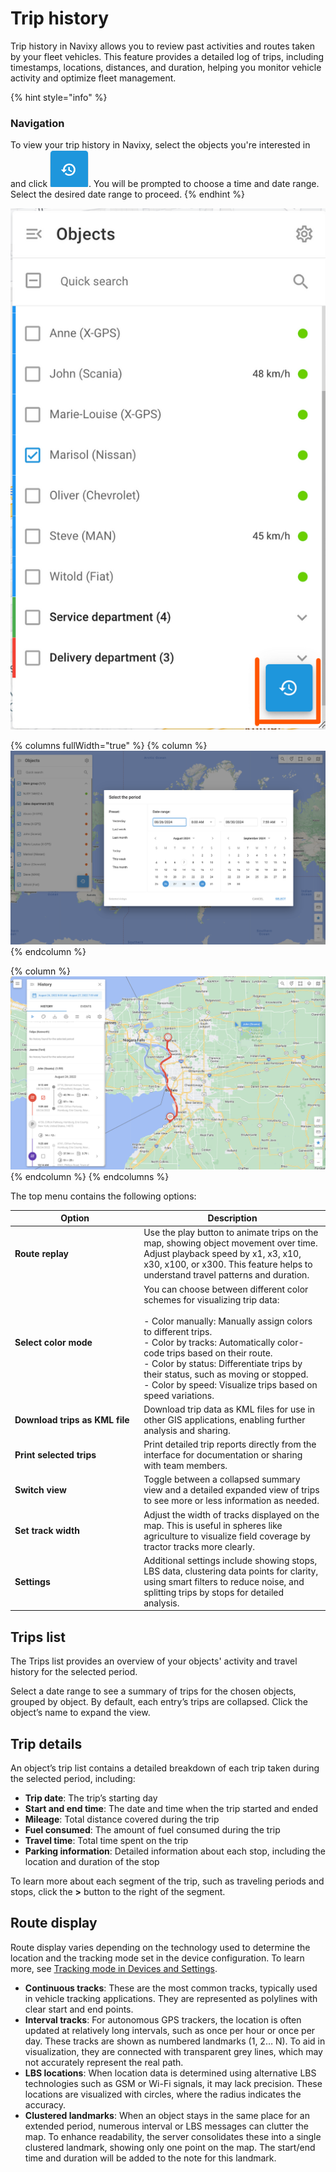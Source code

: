 # Trip history

Trip history in Navixy allows you to review past activities and routes taken by your fleet vehicles. This feature provides a detailed log of trips, including timestamps, locations, distances, and duration, helping you monitor vehicle activity and optimize fleet management.

{% hint style="info" %}
### **Navigation**&#x20;

To view your trip history in Navixy, select the objects you're interested in and click <img src="../../gps-tracking/history-view/attachments/Untitled-20250414-131158.png" alt="Untitled-20250414-131158.png" data-size="line">. You will be prompted to choose a time and date range. Select the desired date range to proceed.
{% endhint %}

![Trip history button](../../gps-tracking/history-view/attachments/image-20241112-222233.png)

{% columns fullWidth="true" %}
{% column %}
![History date range selection](../../gps-tracking/history-view/attachments/image-20240807-220924.png)
{% endcolumn %}

{% column %}
![Trip details](../../gps-tracking/history-view/attachments/image-20240807-223844.png)
{% endcolumn %}
{% endcolumns %}

The top menu contains the following options:

<table><thead><tr><th width="192.18182373046875">Option</th><th>Description</th></tr></thead><tbody><tr><td><strong>Route replay</strong></td><td>Use the play button to animate trips on the map, showing object movement over time. Adjust playback speed by x1, x3, x10, x30, x100, or x300. This feature helps to understand travel patterns and duration.</td></tr><tr><td><strong>Select color mode</strong></td><td>You can choose between different color schemes for visualizing trip data:<br><br>- Color manually: Manually assign colors to different trips.<br>- Color by tracks: Automatically color-code trips based on their route.<br>- Color by status: Differentiate trips by their status, such as moving or stopped.<br>- Color by speed: Visualize trips based on speed variations.</td></tr><tr><td><strong>Download trips as KML file</strong></td><td>Download trip data as KML files for use in other GIS applications, enabling further analysis and sharing.</td></tr><tr><td><strong>Print selected trips</strong></td><td>Print detailed trip reports directly from the interface for documentation or sharing with team members.</td></tr><tr><td><strong>Switch view</strong></td><td>Toggle between a collapsed summary view and a detailed expanded view of trips to see more or less information as needed.</td></tr><tr><td><strong>Set track width</strong></td><td>Adjust the width of tracks displayed on the map. This is useful in spheres like agriculture to visualize field coverage by tractor tracks more clearly.</td></tr><tr><td><strong>Settings</strong></td><td>Additional settings include showing stops, LBS data, clustering data points for clarity, using smart filters to reduce noise, and splitting trips by stops for detailed analysis.</td></tr></tbody></table>

## Trips list

The Trips list provides an overview of your objects' activity and travel history for the selected period.

Select a date range to see a summary of trips for the chosen objects, grouped by object. By default, each entry’s trips are collapsed. Click the object’s name to expand the view.

## Trip details

An object’s trip list contains a detailed breakdown of each trip taken during the selected period, including:

* **Trip date**: The trip’s starting day
* **Start and end time**: The date and time when the trip started and ended
* **Mileage**: Total distance covered during the trip
* **Fuel consumed**: The amount of fuel consumed during the trip
* **Travel time**: Total time spent on the trip
* **Parking information**: Detailed information about each stop, including the location and duration of the stop

To learn more about each segment of the trip, such as traveling periods and stops, click the **>** button to the right of the segment.

## Route display

Route display varies depending on the technology used to determine the location and the tracking mode set in the device configuration. To learn more, see [Tracking mode in Devices and Settings](../../devices-and-settings/#key-features-and-configuration-options).

* **Continuous tracks**: These are the most common tracks, typically used in vehicle tracking applications. They are represented as polylines with clear start and end points.
* **Interval tracks**: For autonomous GPS trackers, the location is often updated at relatively long intervals, such as once per hour or once per day. These tracks are shown as numbered landmarks (1, 2… N). To aid in visualization, they are connected with transparent grey lines, which may not accurately represent the real path.
* **LBS locations**: When location data is determined using alternative LBS technologies such as GSM or Wi-Fi signals, it may lack precision. These locations are visualized with circles, where the radius indicates the accuracy.
* **Clustered landmarks**: When an object stays in the same place for an extended period, numerous interval or LBS messages can clutter the map. To enhance readability, the server consolidates these into a single clustered landmark, showing only one point on the map. The start/end time and duration will be added to the note for this landmark.
